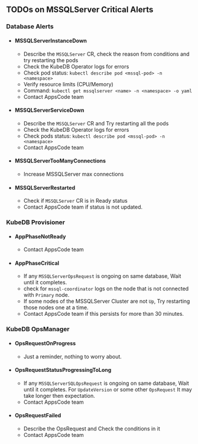 ## TODOs on MSSQLServer Critical Alerts

### Database Alerts

- #### MSSQLServerInstanceDown
  - Describe the `MSSQLServer` CR, check the reason from conditions and try restarting the pods
  - Check the KubeDB Operator logs for errors
  - Check pod status: `kubectl describe pod <mssql-pod> -n <namespace>`
  - Verify resource limits (CPU/Memory)
  - Command: `kubectl get mssqlserver <name> -n <namespace> -o yaml`
  - Contact AppsCode team
- #### MSSQLServerServiceDown
  - Describe the `MSSQLServer` CR and Try restarting all the pods
  - Check the KubeDB Operator logs for errors
  - Check pods status: `kubectl describe pod <mssql-pod> -n <namespace>`
  - Contact AppsCode team
- #### MSSQLServerTooManyConnections
  - Increase MSSQLServer max connections
- #### MSSQLServerRestarted
  - Check if `MSSQLServer` CR is in Ready status
  - Contact AppsCode team if status is not updated.

### KubeDB Provisioner

- #### AppPhaseNotReady
  - Contact AppsCode team
- #### AppPhaseCritical
  - If any `MSSQLServerOpsRequest` is ongoing on same database, Wait until it completes.
  - check for `mssql-coordinator` logs on the node that is not connected with `Primary` node.
  - If some nodes of the MSSQLServer Cluster are not `Up`, Try restarting those nodes one at a time.
  - Contact AppsCode team if this persists for more than 30 minutes.

### KubeDB OpsManager

- #### OpsRequestOnProgress
  - Just a reminder, nothing to worry about.
- #### OpsRequestStatusProgressingToLong
  - If any `MSSQLServerSQLOpsRequest` is ongoing on same database, Wait until it completes. For `UpdateVersion` or some other `OpsRequest` It may take longer then expectation.
  - Contact AppsCode team
- #### OpsRequestFailed
  - Describe the OpsRequest and Check the conditions in it
  - Contact AppsCode team

